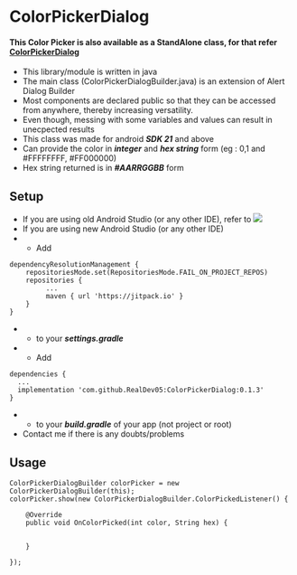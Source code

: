 # ColorPickerDialog
#### This Color Picker is also available as a StandAlone class, for that refer [ColorPickerDialog](https://github.com/RealDev05/ColorPickerDialogStandAlone.git)
- This library/module is written in java
- The main class (ColorPickerDialogBuilder.java) is an extension of Alert Dialog Builder
- Most components are declared public so that they can be accessed from anywhere, thereby increasing versatility.
- Even though, messing with some variables and values can result in unecpected results
- This class was made for android ***SDK 21*** and above
- Can provide the color in ***integer*** and ***hex string*** form (eg : 0,1 and #FFFFFFFF, #FF000000)
- Hex string returned is in ***#AARRGGBB*** form 
## Setup
- If you are using old Android Studio (or any other IDE), refer to [![](https://jitpack.io/v/RealDev05/ColorPickerDialog.svg)](https://jitpack.io/#RealDev05/ColorPickerDialog)
- If you are using new Android Studio (or any other IDE)
- - Add 
```
dependencyResolutionManagement {
    repositoriesMode.set(RepositoriesMode.FAIL_ON_PROJECT_REPOS)
    repositories {
         ...
         maven { url 'https://jitpack.io' }
    }
}
``` 
- - to your ***settings.gradle***
- - Add 
```
dependencies { 
  ...
  implementation 'com.github.RealDev05:ColorPickerDialog:0.1.3'
}
``` 
- - to your ***build.gradle*** of your app (not project or root)
- Contact me if there is any doubts/problems
## Usage
```
ColorPickerDialogBuilder colorPicker = new ColorPickerDialogBuilder(this);
colorPicker.show(new ColorPickerDialogBuilder.ColorPickedListener() {

    @Override
    public void OnColorPicked(int color, String hex) {
            
            
    }
    
});
```
